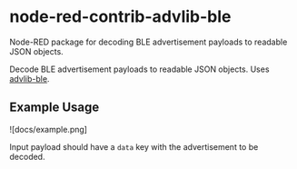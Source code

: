 # node-red-contrib-advlib-ble

Node-RED package for decoding BLE advertisement payloads to readable JSON objects.

Decode BLE advertisement payloads to readable JSON objects. Uses
[advlib-ble](https://github.com/reelyactive/advlib-ble).

## Example Usage

![docs/example.png]

Input payload should have a `data` key with the advertisement to be decoded.
